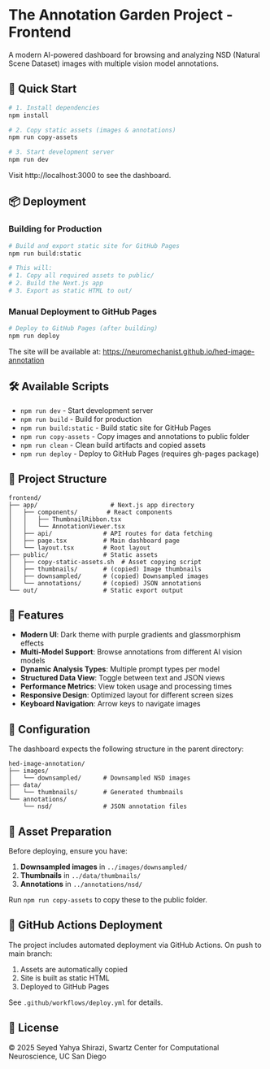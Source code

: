 # The Annotation Garden Project - Frontend

A modern AI-powered dashboard for browsing and analyzing NSD (Natural Scene Dataset) images with multiple vision model annotations.

## 🚀 Quick Start

```bash
# 1. Install dependencies
npm install

# 2. Copy static assets (images & annotations)
npm run copy-assets

# 3. Start development server
npm run dev
```

Visit http://localhost:3000 to see the dashboard.

## 📦 Deployment

### Building for Production

```bash
# Build and export static site for GitHub Pages
npm run build:static

# This will:
# 1. Copy all required assets to public/
# 2. Build the Next.js app
# 3. Export as static HTML to out/
```

### Manual Deployment to GitHub Pages

```bash
# Deploy to GitHub Pages (after building)
npm run deploy
```

The site will be available at: https://neuromechanist.github.io/hed-image-annotation

## 🛠️ Available Scripts

- `npm run dev` - Start development server
- `npm run build` - Build for production
- `npm run build:static` - Build static site for GitHub Pages
- `npm run copy-assets` - Copy images and annotations to public folder
- `npm run clean` - Clean build artifacts and copied assets
- `npm run deploy` - Deploy to GitHub Pages (requires gh-pages package)

## 📁 Project Structure

```
frontend/
├── app/                    # Next.js app directory
│   ├── components/        # React components
│   │   ├── ThumbnailRibbon.tsx
│   │   └── AnnotationViewer.tsx
│   ├── api/              # API routes for data fetching
│   ├── page.tsx          # Main dashboard page
│   └── layout.tsx        # Root layout
├── public/               # Static assets
│   ├── copy-static-assets.sh  # Asset copying script
│   ├── thumbnails/       # (copied) Image thumbnails
│   ├── downsampled/      # (copied) Downsampled images
│   └── annotations/      # (copied) JSON annotations
└── out/                  # Static export output
```

## 🎨 Features

- **Modern UI**: Dark theme with purple gradients and glassmorphism effects
- **Multi-Model Support**: Browse annotations from different AI vision models
- **Dynamic Analysis Types**: Multiple prompt types per model
- **Structured Data View**: Toggle between text and JSON views
- **Performance Metrics**: View token usage and processing times
- **Responsive Design**: Optimized layout for different screen sizes
- **Keyboard Navigation**: Arrow keys to navigate images

## 🔧 Configuration

The dashboard expects the following structure in the parent directory:

```
hed-image-annotation/
├── images/
│   └── downsampled/      # Downsampled NSD images
├── data/
│   └── thumbnails/       # Generated thumbnails
└── annotations/
    └── nsd/              # JSON annotation files
```

## 📝 Asset Preparation

Before deploying, ensure you have:

1. **Downsampled images** in `../images/downsampled/`
2. **Thumbnails** in `../data/thumbnails/`
3. **Annotations** in `../annotations/nsd/`

Run `npm run copy-assets` to copy these to the public folder.

## 🚢 GitHub Actions Deployment

The project includes automated deployment via GitHub Actions. On push to main branch:

1. Assets are automatically copied
2. Site is built as static HTML
3. Deployed to GitHub Pages

See `.github/workflows/deploy.yml` for details.

## 📄 License

© 2025 Seyed Yahya Shirazi, Swartz Center for Computational Neuroscience, UC San Diego